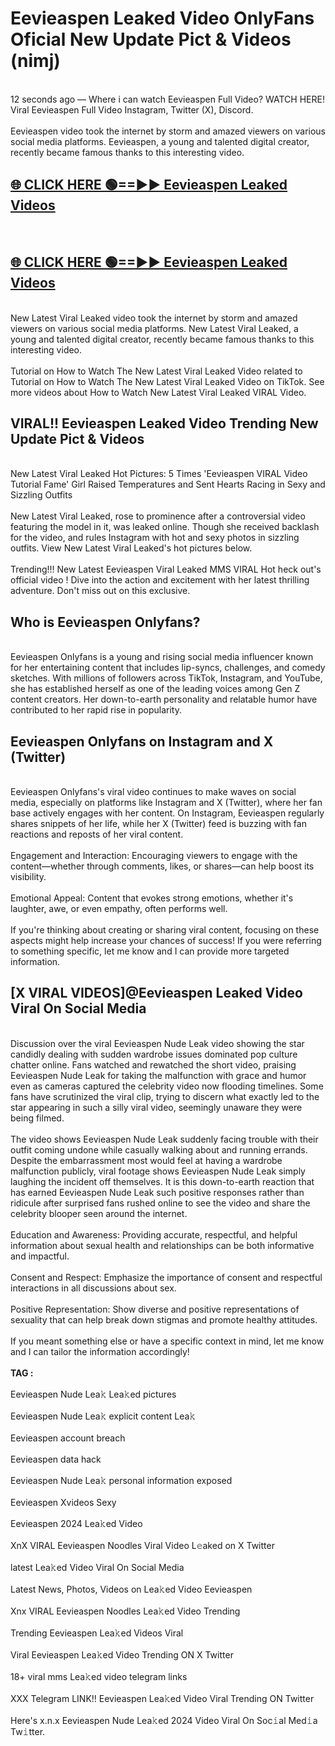 # Eevieaspen Leaked Video OnlyFans Oficial New Update Pict & Videos (nimj)
<br>
12 seconds ago — Where i can watch Eevieaspen Full Video? WATCH HERE! Viral Eevieaspen Full Video Instagram, Twitter (X), Discord.
<br><br>
Eevieaspen video took the internet by storm and amazed viewers on various social media platforms. Eevieaspen, a young and talented digital creator, recently became famous thanks to this interesting video.
<br>
<h2><a href="https://play.trustnlinepharmacy.us?title=Eevieaspen">🌐 CLICK HERE 🟢==►► Eevieaspen Leaked Videos</a></h2>
<br>
<h2><a href="https://play.trustnlinepharmacy.us?title=Eevieaspen">🌐 CLICK HERE 🟢==►► Eevieaspen Leaked Videos</a></h2>
<br>
New Latest Viral Leaked video took the internet by storm and amazed viewers on various social media platforms. New Latest Viral Leaked, a young and talented digital creator, recently became famous thanks to this interesting video.
<br><br>
Tutorial on How to Watch The New Latest Viral Leaked Video related to Tutorial on How to Watch The New Latest Viral Leaked Video on TikTok. See more videos about How to Watch New Latest Viral Leaked VIRAL Video.
<br>
<h2>VIRAL!! Eevieaspen Leaked Video Trending New Update Pict & Videos</h2>
<br>
New Latest Viral Leaked Hot Pictures: 5 Times 'Eevieaspen VIRAL Video Tutorial Fame' Girl Raised Temperatures and Sent Hearts Racing in Sexy and Sizzling Outfits
<br><br>
New Latest Viral Leaked, rose to prominence after a controversial video featuring the model in it, was leaked online. Though she received backlash for the video, and rules Instagram with hot and sexy photos in sizzling outfits. View New Latest Viral Leaked's hot pictures below.
<br><br>
Trending!!! New Latest Eevieaspen Viral Leaked MMS VIRAL Hot heck out's official video ! Dive into the action and excitement with her latest thrilling adventure. Don't miss out on this exclusive.
<br>
<h2>Who is Eevieaspen Onlyfans?</h2>
<br>
Eevieaspen Onlyfans is a young and rising social media influencer known for her entertaining content that includes lip-syncs, challenges, and comedy sketches. With millions of followers across TikTok, Instagram, and YouTube, she has established herself as one of the leading voices among Gen Z content creators. Her down-to-earth personality and relatable humor have contributed to her rapid rise in popularity.
<br>
<h2>Eevieaspen Onlyfans on Instagram and X (Twitter)</h2>
<br>
Eevieaspen Onlyfans's viral video continues to make waves on social media, especially on platforms like Instagram and X (Twitter), where her fan base actively engages with her content. On Instagram, Eevieaspen regularly shares snippets of her life, while her X (Twitter) feed is buzzing with fan reactions and reposts of her viral content.
<br><br>
Engagement and Interaction: Encouraging viewers to engage with the content—whether through comments, likes, or shares—can help boost its visibility.
<br><br>
Emotional Appeal: Content that evokes strong emotions, whether it's laughter, awe, or even empathy, often performs well.
<br><br>
If you're thinking about creating or sharing viral content, focusing on these aspects might help increase your chances of success! If you were referring to something specific, let me know and I can provide more targeted information.
<br>
<h2>[X VIRAL VIDEOS]@Eevieaspen Leaked Video Viral On Social Media</h2>
<br>
Discussion over the viral Eevieaspen Nude Leak video showing the star candidly dealing with sudden wardrobe issues dominated pop culture chatter online. Fans watched and rewatched the short video, praising Eevieaspen Nude Leak for taking the malfunction with grace and humor even as cameras captured the celebrity video now flooding timelines. Some fans have scrutinized the viral clip, trying to discern what exactly led to the star appearing in such a silly viral video, seemingly unaware they were being filmed.
<br><br>
The video shows Eevieaspen Nude Leak suddenly facing trouble with their outfit coming undone while casually walking about and running errands. Despite the embarrassment most would feel at having a wardrobe malfunction publicly, viral footage shows Eevieaspen Nude Leak simply laughing the incident off themselves. It is this down-to-earth reaction that has earned Eevieaspen Nude Leak such positive responses rather than ridicule after surprised fans rushed online to see the video and share the celebrity blooper seen around the internet.
<br><br>
Education and Awareness: Providing accurate, respectful, and helpful information about sexual health and relationships can be both informative and impactful.
<br><br>
Consent and Respect: Emphasize the importance of consent and respectful interactions in all discussions about sex.
<br><br>
Positive Representation: Show diverse and positive representations of sexuality that can help break down stigmas and promote healthy attitudes.
<br><br>
If you meant something else or have a specific context in mind, let me know and I can tailor the information accordingly!
<br><br>
<strong>TAG :</strong>
<br><br>
Eevieaspen Nude Lea𝚔 Lea𝚔ed pictures
<br><br>
Eevieaspen Nude Lea𝚔 explicit content Lea𝚔
<br><br>
Eevieaspen account breach
<br><br>
Eevieaspen data hack
<br><br>
Eevieaspen Nude Lea𝚔 personal information exposed
<br><br>
Eevieaspen Xvideos Sexy
<br><br>
Eevieaspen 2024 Lea𝚔ed Video
<br><br>
XnX VIRAL Eevieaspen Noodles Viral Video L𝚎aked on X Twitter
<br><br>
latest Lea𝚔ed Video Viral On Social Media
<br><br>
Latest News, Photos, Videos on Lea𝚔ed Video Eevieaspen
<br><br>
Xnx VIRAL Eevieaspen Noodles Lea𝚔ed Video Trending
<br><br>
Trending Eevieaspen Lea𝚔ed Videos Viral
<br><br>
Viral Eevieaspen Lea𝚔ed Video Trending ON X Twitter
<br><br>
18+ viral mms Lea𝚔ed video telegram links
<br><br>
XXX Telegram LINK!! Eevieaspen Lea𝚔ed Video Viral Trending ON Twitter
<br><br>
Here's x.n.x Eevieaspen Nude Lea𝚔ed 2024 Video Viral On Soc𝚒al Med𝚒a Tw𝚒tter.